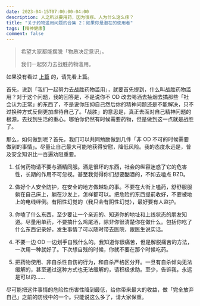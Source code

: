 ```yaml
---
date: 2023-04-15T07:00:00-04:00
description: 人之所以要用药，因为很疼。人为什么这么疼？
title: "关于药物滥用问题的合集 2：如果你是潜在的使用者"
tags: [精神健康]
comment: false
---
```


> 希望大家都能摆脱「物质决定意识」。
>
> 我们一起努力去战胜药物滥用。

如果没有看过 [上篇](../drug-abuse-prevention) 的，请先看上篇。

首先，说到「我们一起努力去战胜药物滥用」，就要首先提到，什么叫战胜药物滥用？对于这个问题，我的回答是，不是说你不 OD 改去喝酒去抽烟去搞那些「社会认为正常」的东西了，不是说你压抑自己然后你的精神问题还是不能解决，只不过换种方式反倒更加虐待自己了。「战胜」的意思是，真正去面对自己精神问题的根源，去找到生活的重心。哪怕你仍然有时候需要药物，但是做到这一点就是战胜了。

那么，如何做到呢？首先，我们可以共同勉励做到几件「非 OD 不可的时候需要做到的事情」。尽量让自己最大可能地获得安慰，降低风险。我的态度永远是，普及安全知识比一百遍劝阻重要。

1. 任何药物请不要与酒精同服。酒是很坏的东西，社会的纵容迷惑了它的危害性，长期的作用不可忽视。甚至我觉得你们想要酗酒的，不如去嗑点 BZD。

2. 做好个人安全防护，在安全的地方做越轨的事。不要在大街上嗑药，舒舒服服躺在自己床上，躺在沙发上，怎样都可以。把危险的东西提前收好，不要被地上的电线绊倒。有阳性幻觉的（我只会有阴性幻觉），最好要有人监护。

3. 你嗑了什么东西，至少要让一个亲近的、知道你的地址和上线状态的朋友知道。尽量用单药，不要搞什么鸡尾酒，除非你很清楚你在做什么。包括你吃了什么东西记录好，发生事情了可以随时带去医院，跟医生说实话。

4. 不要一边 OD 一边划手自残什么的。我知道你很痛苦，但是解脱痛苦的方法，一次用一种就好了。下次想自残的时候，你就不要在那个时候吃药。

5. 把药物使用、非自杀性自伤的行为，和自杀严格区分开。一旦有自杀倾向无法缓解的，甚至通过这种方式也无法缓解的，请积极求助。至少，告诉我，永远是可以的……

尽可能把这件事情的危险性伤害性降到最低，给你带来最大的收益，做「完全放弃自己」之前的防线中的一个。只能说这么多了，请大家保重。
